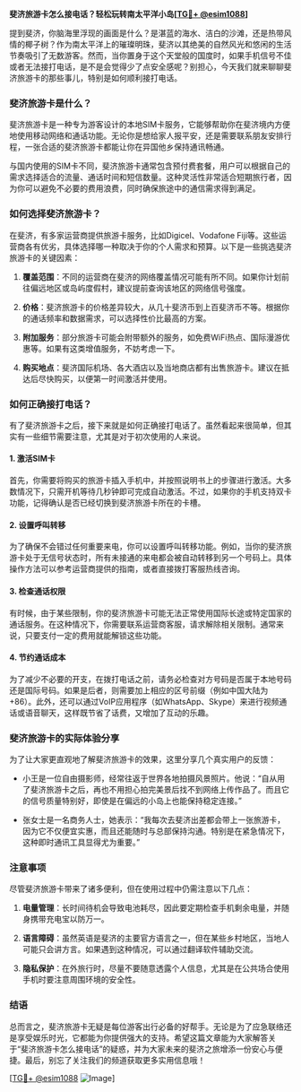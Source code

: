 **斐济旅游卡怎么接电话？轻松玩转南太平洋小岛[[TG💪+ @esim1088](https://t.me/s/esim1088)]**

提到斐济，你脑海里浮现的画面是什么？是湛蓝的海水、洁白的沙滩，还是热带风情的椰子树？作为南太平洋上的璀璨明珠，斐济以其绝美的自然风光和悠闲的生活节奏吸引了无数游客。然而，当你置身于这个天堂般的国度时，如果手机信号不佳或者无法接打电话，是不是会觉得少了点安全感呢？别担心，今天我们就来聊聊斐济旅游卡的那些事儿，特别是如何顺利接打电话。

### 斐济旅游卡是什么？

斐济旅游卡是一种专为游客设计的本地SIM卡服务，它能够帮助你在斐济境内方便地使用移动网络和通话功能。无论你是想给家人报平安，还是需要联系朋友安排行程，一张合适的斐济旅游卡都能让你在异国他乡保持通讯畅通。

与国内使用的SIM卡不同，斐济旅游卡通常包含预付费套餐，用户可以根据自己的需求选择适合的流量、通话时间和短信数量。这种灵活性非常适合短期旅行者，因为你可以避免不必要的费用浪费，同时确保旅途中的通信需求得到满足。

### 如何选择斐济旅游卡？

在斐济，有多家运营商提供旅游卡服务，比如Digicel、Vodafone Fiji等。这些运营商各有优劣，具体选择哪一种取决于你的个人需求和预算。以下是一些挑选斐济旅游卡的关键因素：

1. **覆盖范围**：不同的运营商在斐济的网络覆盖情况可能有所不同。如果你计划前往偏远地区或岛屿度假村，建议提前查询该地区的网络信号强度。
   
2. **价格**：斐济旅游卡的价格差异较大，从几十斐济币到上百斐济币不等。根据你的通话频率和数据需求，可以选择性价比最高的方案。

3. **附加服务**：部分旅游卡可能会附带额外的服务，如免费WiFi热点、国际漫游优惠等。如果有这类增值服务，不妨考虑一下。

4. **购买地点**：斐济国际机场、各大酒店以及当地商店都有出售旅游卡。建议在抵达后尽快购买，以便第一时间激活并使用。

### 如何正确接打电话？

有了斐济旅游卡之后，接下来就是如何正确接打电话了。虽然看起来很简单，但其实有一些细节需要注意，尤其是对于初次使用的人来说。

#### 1. 激活SIM卡

首先，你需要将购买的旅游卡插入手机中，并按照说明书上的步骤进行激活。大多数情况下，只需开机等待几秒钟即可完成自动激活。不过，如果你的手机支持双卡功能，记得确认是否已经切换到斐济旅游卡所在的卡槽。

#### 2. 设置呼叫转移

为了确保不会错过任何重要来电，你可以设置呼叫转移功能。例如，当你的斐济旅游卡处于无信号状态时，所有未接通的来电都会被自动转移到另一个号码上。具体操作方法可以参考运营商提供的指南，或者直接拨打客服热线咨询。

#### 3. 检查通话权限

有时候，由于某些限制，你的斐济旅游卡可能无法正常使用国际长途或特定国家的通话服务。在这种情况下，你需要联系运营商客服，请求解除相关限制。通常来说，只要支付一定的费用就能解锁这些功能。

#### 4. 节约通话成本

为了减少不必要的开支，在拨打电话之前，请务必检查对方号码是否属于本地号码还是国际号码。如果是后者，则需要加上相应的区号前缀（例如中国大陆为+86）。此外，还可以通过VoIP应用程序（如WhatsApp、Skype）来进行视频通话或语音聊天，这样既节省了话费，又增加了互动的乐趣。

### 斐济旅游卡的实际体验分享

为了让大家更直观地了解斐济旅游卡的效果，这里分享几个真实用户的反馈：

- 小王是一位自由摄影师，经常往返于世界各地拍摄风景照片。他说：“自从用了斐济旅游卡之后，再也不用担心拍完美景后找不到网络上传作品了。而且它的信号质量特别好，即使是在偏远的小岛上也能保持稳定连接。”

- 张女士是一名商务人士，她表示：“我每次去斐济出差都会带上一张旅游卡，因为它不仅便宜实惠，而且还能随时与总部保持沟通。特别是在紧急情况下，这种即时通讯工具显得尤为重要。”

### 注意事项

尽管斐济旅游卡带来了诸多便利，但在使用过程中仍需注意以下几点：

1. **电量管理**：长时间待机会导致电池耗尽，因此要定期检查手机剩余电量，并随身携带充电宝以防万一。

2. **语言障碍**：虽然英语是斐济的主要官方语言之一，但在某些乡村地区，当地人可能只会讲方言。如果遇到这种情况，可以通过翻译软件辅助交流。

3. **隐私保护**：在外旅行时，尽量不要随意透露个人信息，尤其是在公共场合使用手机时要注意周围环境的安全性。

### 结语

总而言之，斐济旅游卡无疑是每位游客出行必备的好帮手。无论是为了应急联络还是享受娱乐时光，它都能为你提供强大的支持。希望这篇文章能为大家解答关于“斐济旅游卡怎么接电话”的疑惑，并为大家未来的斐济之旅增添一份安心与便捷。最后，别忘了关注我们的频道获取更多实用信息哦！

[[TG💪+ @esim1088](https://t.me/s/esim1088) ![Image](https://i.postimg.cc/4NQfJmqS/Snipaste-2025-05-13-00-14-12.png)]